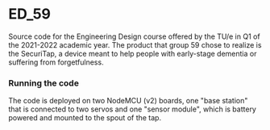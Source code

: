 # ED_59
Source code for the Engineering Design course offered by the TU/e in Q1 of the 2021-2022 academic year. The product that group 59 chose to realize is the SecuriTap, a device meant to help people with early-stage dementia or suffering from forgetfulness.

### Running the code
The code is deployed on two NodeMCU (v2) boards, one "base station" that is connected to two servos and one "sensor module", which is battery powered and mounted to the spout of the tap.
